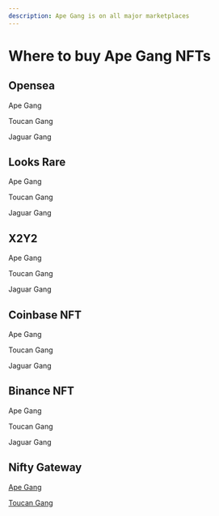 ```yaml
---
description: Ape Gang is on all major marketplaces
---
```


# Where to buy Ape Gang NFTs

## Opensea

Ape Gang

Toucan Gang

Jaguar Gang

## Looks Rare

Ape Gang

Toucan Gang

Jaguar Gang

## X2Y2

Ape Gang

Toucan Gang

Jaguar Gang

## Coinbase NFT

Ape Gang

Toucan Gang

Jaguar Gang

## Binance NFT

Ape Gang

Toucan Gang

Jaguar Gang

## Nifty Gateway

[Ape Gang](https://www.niftygateway.com/marketplace/collectible/0x2118fa9369b9a52fb6bf8cf3fd392643d55a53b4?filters\[onSale]=true\&sortBy=lowest)

[Toucan Gang](https://www.niftygateway.com/marketplace/collectible/0xe9f3037c7e035ab4ad286ccb6ce0be60836446cf)
